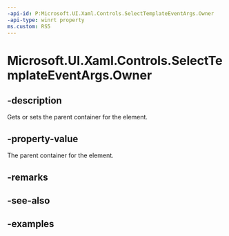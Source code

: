 ```yaml
---
-api-id: P:Microsoft.UI.Xaml.Controls.SelectTemplateEventArgs.Owner
-api-type: winrt property
ms.custom: RS5
---
```


<!-- Property syntax.
public UIElement Owner { get; }
-->

# Microsoft.UI.Xaml.Controls.SelectTemplateEventArgs.Owner

## -description

Gets or sets the parent container for the element.

## -property-value

The parent container for the element.

## -remarks

## -see-also

## -examples

